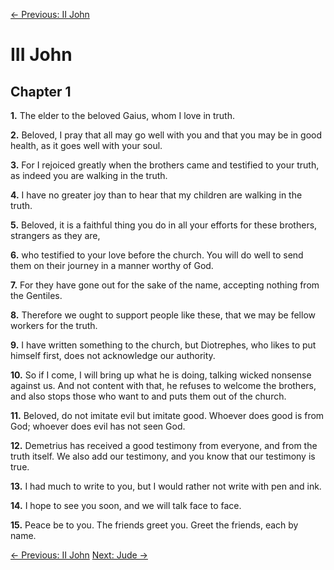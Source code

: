 [← Previous: II John](./24_II_John.md)

# III John <!-- Start Verse Index: 30659 -->

## Chapter 1

**1.** The elder to the beloved Gaius, whom I love in truth. <!-- Index: 30659 -->

**2.** Beloved, I pray that all may go well with you and that you may be in good health, as it goes well with your soul. <!-- Index: 30660 -->

**3.** For I rejoiced greatly when the brothers came and testified to your truth, as indeed you are walking in the truth. <!-- Index: 30661 -->

**4.** I have no greater joy than to hear that my children are walking in the truth. <!-- Index: 30662 -->

**5.** Beloved, it is a faithful thing you do in all your efforts for these brothers, strangers as they are, <!-- Index: 30663 -->

**6.** who testified to your love before the church. You will do well to send them on their journey in a manner worthy of God. <!-- Index: 30664 -->

**7.** For they have gone out for the sake of the name, accepting nothing from the Gentiles. <!-- Index: 30665 -->

**8.** Therefore we ought to support people like these, that we may be fellow workers for the truth. <!-- Index: 30666 -->

**9.** I have written something to the church, but Diotrephes, who likes to put himself first, does not acknowledge our authority. <!-- Index: 30667 -->

**10.** So if I come, I will bring up what he is doing, talking wicked nonsense against us. And not content with that, he refuses to welcome the brothers, and also stops those who want to and puts them out of the church. <!-- Index: 30668 -->

**11.** Beloved, do not imitate evil but imitate good. Whoever does good is from God; whoever does evil has not seen God. <!-- Index: 30669 -->

**12.** Demetrius has received a good testimony from everyone, and from the truth itself. We also add our testimony, and you know that our testimony is true. <!-- Index: 30670 -->

**13.** I had much to write to you, but I would rather not write with pen and ink. <!-- Index: 30671 -->

**14.** I hope to see you soon, and we will talk face to face. <!-- Index: 30672 -->

**15.** Peace be to you. The friends greet you. Greet the friends, each by name. <!-- Index: 30673 -->


[← Previous: II John](./24_II_John.md)
[Next: Jude →](./26_Jude.md)
